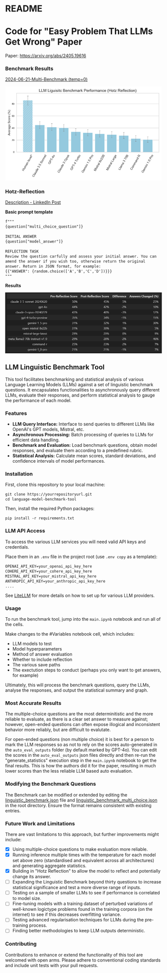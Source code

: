 # README

# Code for "Easy Problem That LLMs Get Wrong" Paper

Paper: https://arxiv.org/abs/2405.19616

### Benchmark Results

[2024-06-21-Multi-Benchmark (temp=0)](https://github.com/autogenai/easy-problems-that-llms-get-wrong/tree/e5d6baa16e221205ef90f0833e9ca3c30b08f713/2024-06-21-Multi-Benchmark%20(temp%3D0))

![1719913956971](image/README/1719913956971.png)

### Hotz-Reflection

[Description - LinkedIn Post](https://www.linkedin.com/posts/heikohotz_%3F%3F%3F%3F%3F%3F%3F-%3F%3F%3F%3F%3F%3F%3F-%3F%3F%3F%3F-%3F-activity-7209092819909517312-He-r?utm_source=share&utm_medium=member_desktop)

**Basic prompt template**

```
f"""
{question["multi_choice_question"]}

INITIAL ANSWER
{question["model_answer"]}

REFLECTION TASK
Review the question carfully and assess your initial answer. You can amend the answer if you wish too, otherwise return the original answer. Return in JSON format, for example:
{{"ANSWER": {random.choice(['A','B','C','D'])}}}
"""
```

**Results**

![1719915880192](image/README/1719915880192.png)

## LLM Linguistic Benchmark Tool

This tool facilitates benchmarking and statistical analysis of various Language Learning Models (LLMs) against a set of linguistic benchmark questions. It encapsulates functionalities to asynchronously query different LLMs, evaluate their responses, and perform statistical analysis to gauge the performance of each model.

### Features

- **LLM Query Interface:** Interface to send queries to different LLMs like OpenAI's GPT models, Mistral, etc.
- **Asynchronous Processing:** Batch processing of queries to LLMs for efficient data handling.
- **Benchmark and Evaluation:** Load benchmark questions, obtain model responses, and evaluate them according to a predefined rubric.
- **Statistical Analysis:** Calculate mean scores, standard deviations, and confidence intervals of model performances.

### Installation

First, clone this repository to your local machine:

```shell
git clone https://yourrepositoryurl.git
cd language-model-benchmark-tool
```

Then, install the required Python packages:

```shell
pip install -r requirements.txt
```

### LLM API Access

To access the various LLM services you will need valid API keys and credentials.

Place them in an `.env` file in the project root (use `.env copy` as a template):

```
OPENAI_API_KEY=your_openai_api_key_here
COHERE_API_KEY=your_cohere_api_key_here
MISTRAL_API_KEY=your_mistral_api_key_here
ANTHROPIC_API_KEY=your_anthropic_api_key_here
....
```

See [LiteLLM](https://github.com/BerriAI/litellm?tab=readme-ov-file#supported-providers-docs) for more details on how to set up for various LLM providers.

### Usage

To run the benchmark tool, jump into the `main.ipynb` notebook and run all of the cells.

Make changes to the #Variables notebook cell, which includes:

- LLM models to test
- Model hyperparameters
- Method of answer evaluation
- Whether to include reflection
- The various save paths
- The exectution steps to conduct (perhaps you only want to get answers, for example)

Ultimately, this will process the benchmark questions, query the LLMs, analyse the responses, and output the statistical summary and graph.

### Most Accurate Results

The multiple-choice questions are the most determinitistic and the more reliable to evaluate, as there is a clear set answer to measure against; however, open-ended questions can often expose illogical and inconsistent behavior more reliably, but are difficult to evalutate.

For open-ended questions (non multiple choice) it is best for a person to mark the LLM responses so as not to rely on the scores auto-generated in the `auto_eval_outputs` folder (by default marked by GPT-4o). You can edit the scores in the  `auto_eval_outputs` json files directly and then re-run the "generate_statistics" execution step in the  `main.ipynb` notebook to get the final results. This is how the authors did it for the paper, resulting in much lower scores than the less reliable LLM based auto evaluation.

### Modifying the Benchmark Questions

The Benchmark can be modified or extended by editing the [linguistic_benchmark.json](https://github.com/autogenai/easy-problems-that-llms-get-wrong/blob/e5d6baa16e221205ef90f0833e9ca3c30b08f713/linguistic_benchmark.json) file and [linguistic_benchmark_multi_choice.json](https://github.com/autogenai/easy-problems-that-llms-get-wrong/blob/e5d6baa16e221205ef90f0833e9ca3c30b08f713/linguistic_benchmark_multi_choice.json) in the root directory. Ensure the format remains consistent with existing entries.

### Future Work and Limitations

There are vast limitations to this approach, but further improvements might include:

* [X] Using multiple-choice questions to make evaluation more reliable.
* [X] Running inference multiple times with the temperature for each model set above zero
  (standardised and equivalent across all architectures) and generating aggregate statistics.
* [X] Building in "Hotz Reflection" to allow the model to reflect and potentially change its answer.
* [ ] Expanding the Linguistic Benchmark beyond thirty questions to increase statistical significance and test a more diverse range of inputs.
* [ ] Testing on a sample of smaller LLMs to see if performance is correlated to model size.
* [ ] Fine-tuning models with a training dataset of perturbed variations of well-known logictype problems found in the training corpora (on the internet) to see if this decreases
  overfitting variance.
* [ ] Testing advanced regularisation techniques for LLMs during the pre-training process.
* [ ] Finding better methodologies to keep LLM outputs deterministic.

### Contributing

Contributions to enhance or extend the functionality of this tool are welcomed with open arms. Please adhere to conventional coding standards and include unit tests with your pull requests.
